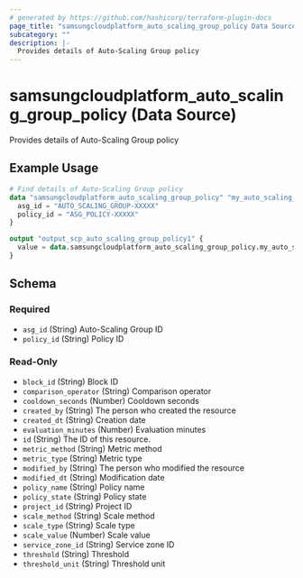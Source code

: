 ```yaml
---
# generated by https://github.com/hashicorp/terraform-plugin-docs
page_title: "samsungcloudplatform_auto_scaling_group_policy Data Source - scp"
subcategory: ""
description: |-
  Provides details of Auto-Scaling Group policy
---
```


# samsungcloudplatform_auto_scaling_group_policy (Data Source)

Provides details of Auto-Scaling Group policy

## Example Usage

```terraform
# Find details of Auto-Scaling Group policy
data "samsungcloudplatform_auto_scaling_group_policy" "my_auto_scaling_group_policy" {
  asg_id = "AUTO_SCALING_GROUP-XXXXX"
  policy_id = "ASG_POLICY-XXXXX"
}

output "output_scp_auto_scaling_group_policy1" {
  value = data.samsungcloudplatform_auto_scaling_group_policy.my_auto_scaling_group_policy
}
```

<!-- schema generated by tfplugindocs -->
## Schema

### Required

- `asg_id` (String) Auto-Scaling Group ID
- `policy_id` (String) Policy ID

### Read-Only

- `block_id` (String) Block ID
- `comparison_operator` (String) Comparison operator
- `cooldown_seconds` (Number) Cooldown seconds
- `created_by` (String) The person who created the resource
- `created_dt` (String) Creation date
- `evaluation_minutes` (Number) Evaluation minutes
- `id` (String) The ID of this resource.
- `metric_method` (String) Metric method
- `metric_type` (String) Metric type
- `modified_by` (String) The person who modified the resource
- `modified_dt` (String) Modification date
- `policy_name` (String) Policy name
- `policy_state` (String) Policy state
- `project_id` (String) Project ID
- `scale_method` (String) Scale method
- `scale_type` (String) Scale type
- `scale_value` (Number) Scale value
- `service_zone_id` (String) Service zone ID
- `threshold` (String) Threshold
- `threshold_unit` (String) Threshold unit


